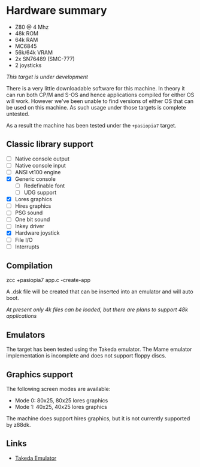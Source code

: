 # Hardware summary

* Z80 @ 4 Mhz
* 48k ROM 
* 64k RAM
* MC6845 
* 56k/64k VRAM
* 2x SN76489 (SMC-777)
* 2 joysticks

_This target is under development_

There is a very little downloadable software for this machine. In theory it can run both CP/M and S-OS and hence applications compiled for either OS will work. However we've been unable to find versions of either OS that can be used on this machine. As such usage under those targets is complete untested.

As a result the machine has been tested under the `+pasiopia7` target.

## Classic library support

* [ ] Native console output
* [ ] Native console input
* [ ] ANSI vt100 engine
* [x] Generic console
    * [ ] Redefinable font 
    * [ ] UDG support
* [x] Lores graphics
* [ ] Hires graphics
* [ ] PSG sound
* [ ] One bit sound
* [ ] Inkey driver
* [x] Hardware joystick
* [ ] File I/O
* [ ] Interrupts

## Compilation

   zcc +pasiopia7 app.c -create-app

A .dsk file will be created that can be inserted into an emulator and will auto boot.

_At present only 4k files can be loaded, but there are plans to support 48k applications_

## Emulators

The target has been tested using the Takeda emulator. The Mame emulator implementation is incomplete and does not support floppy discs.

## Graphics support

The following screen modes are available:

* Mode 0: 80x25, 80x25 lores graphics
* Mode 1: 40x25, 40x25 lores graphics

The machine does support hires graphics, but it is not currently supported by z88dk.

## Links

* [Takeda Emulator](http://takeda-toshiya.my.coocan.jp/index.html)